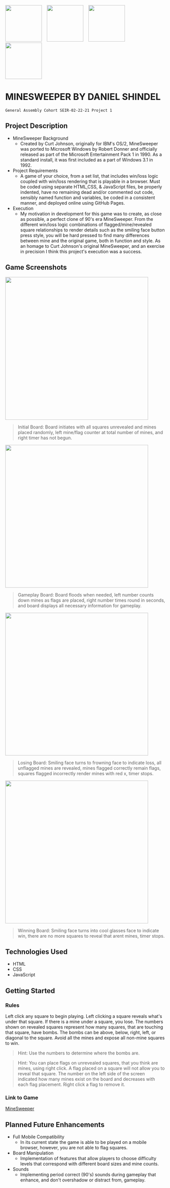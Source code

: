 <img src="https://i.imgur.com/iKGK9WJ.png" width="115vmin">&nbsp;&nbsp;&nbsp;
<img src="https://i.imgur.com/TPJhyY5.png" width="115vmin">&nbsp;&nbsp;&nbsp;
<img src="https://i.imgur.com/Zd8eUHQ.png" width="115vmin"> &nbsp;&nbsp;&nbsp;
<img  src="https://i.imgur.com/TTxdJXR.png" width="115vmin">


# MINESWEEPER BY DANIEL SHINDEL

``General Assembly Cohort SEIR-02-22-21 Project 1``

## Project Description

- MineSweeper Background
    - Created by Curt Johnson, originally for IBM's OS/2, MineSweeper was ported to Microsoft Windows by Robert Donner and officially released as part of the Microsoft Entertainment Pack 1 in 1990. As a standard install, it was first included as a part of Windows 3.1 in 1992.
- Project Requirements
    - A game of your choice, from a set list, that includes win/loss logic coupled with win/loss rendering that is playable in a browser. Must be coded using separate HTML,CSS, & JavaScript files, be properly indented, have no remaining dead and/or commented out code, sensibly named function and variables, be coded in a consistent manner, and deployed online using GitHub Pages.
- Execution
    - My motivation in development for this game was to create, as close as possible, a perfect clone of 90's era MineSweeper. From the different win/loss logic combinations of flagged/mine/revealed square relationships to render details such as the smiling face button press style, you will be hard pressed to find many differences between mine and the original game, both in function and style. As an homage to Curt Johnson's original MineSweeper, and an exercise in precision I think this project's execution was a success.

## Game Screenshots
<img  src="https://i.imgur.com/i2742Ms.png" width="450vmin">

> Initial Board: Board initiates with all squares unrevealed and mines placed randomly, left mine/flag counter at total number of mines, and right timer has not begun.

<img  src="https://i.imgur.com/nJYGvDc.png" width="450vmin">

> Gameplay Board: Board floods when needed, left number counts down mines as flags are placed, right number times round in seconds, and board displays all necessary information for gameplay.

<img  src="https://i.imgur.com/FbWsNli.png" width="450vmin">

> Losing Board: Smiling face turns to frowning face to indicate loss, all unflagged mines are revealed, mines flagged correctly remain flags, squares flagged incorrectly render mines with red x, timer stops.

<img  src="https://i.imgur.com/nkR5wgf.png" width="450vmin">

> Winning Board: Smiling face turns into cool glasses face to indicate win, there are no more squares to reveal that arent mines, timer stops.

## Technologies Used

- HTML
- CSS
- JavaScript

## Getting Started

### Rules

Left click any square to begin playing. Left clicking a square reveals what's under that square. If there is a mine under a square, you lose. The numbers shown on revealed squares represent how many squares, that are touching that square, have bombs. The bombs can be above, below, right, left, or diagonal to the square. Avoid all the mines and expose all non-mine squares to win.
> Hint: Use the numbers to determine where the bombs are.

> Hint: You can place flags on unrevealed squares, that you think are mines, using right click. A flag placed on a square will not allow you to reveal that square. The number on the left side of the screen indicated how many mines exist on the board and decreases with each flag placement. Right click a flag to remove it.


### Link to Game

[MineSweeper](https://danny-shindel.github.io/MineSweeper/)

## Planned Future Enhancements

- Full Mobile Compatibility
    - In its current state the game is able to be played on a mobile browser, however, you are not able to flag squares.
- Board Manipulation
    - Implementation of features that allow players to choose difficulty levels that correspond with different board sizes and mine counts.
- Sounds
    - Implementing period correct (90's) sounds during gameplay that enhance, and don't overshadow or distract from, gameplay.

